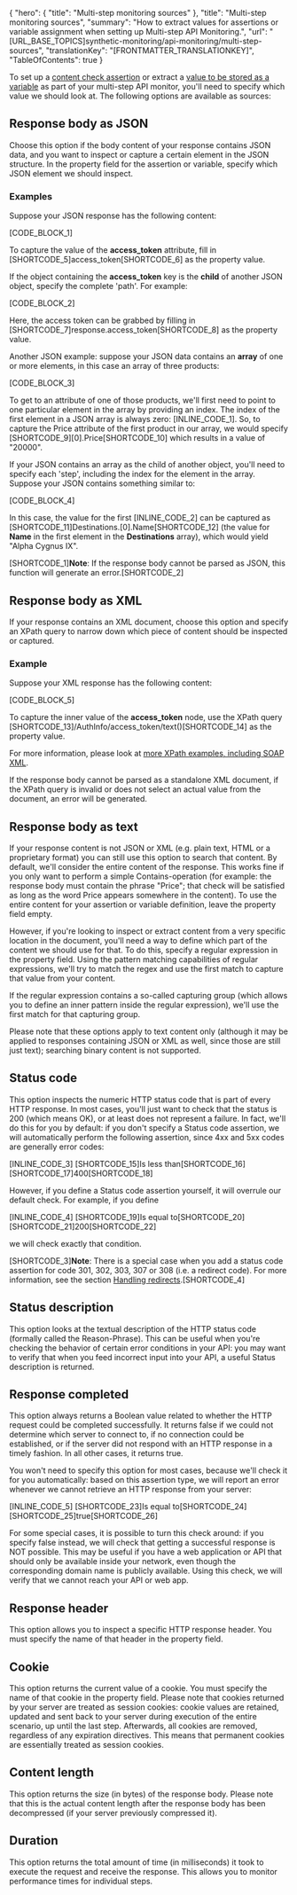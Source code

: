 {
  "hero": {
    "title": "Multi-step monitoring sources"
  },
  "title": "Multi-step monitoring sources",
  "summary": "How to extract values for assertions or variable assignment when setting up Multi-step API Monitoring.",
  "url": "[URL_BASE_TOPICS]synthetic-monitoring/api-monitoring/multi-step-sources",
  "translationKey": "[FRONTMATTER_TRANSLATIONKEY]",
  "TableOfContents": true
}

To set up a [content check assertion]([LINK_URL_1]) or extract a [value to be stored as a variable]([LINK_URL_2]) as part of your multi-step API monitor, you'll need to specify which value we should look at. The following options are available as sources:

## Response body as JSON
Choose this option if the body content of your response contains JSON data, and you want to inspect or capture a certain element in the JSON structure. In the property field for the assertion or variable, specify which JSON element we should inspect.

### Examples
Suppose your JSON response has the following content:

[CODE_BLOCK_1]
      

To capture the value of the **access_token** attribute, fill in [SHORTCODE_5]access\_token[SHORTCODE_6] as the property value.

If the object containing the **access_token** key is the **child** of another JSON object, specify the complete 'path'. For example:

[CODE_BLOCK_2]

Here, the access token can be grabbed by filling in [SHORTCODE_7]response.access\_token[SHORTCODE_8] as the property value.


Another JSON example: suppose your JSON data contains an **array** of one or more elements, in this case an array of three products:

[CODE_BLOCK_3]

To get to an attribute of one of those products, we'll first need to point to one particular element in the array by providing an index. The index of the first element in a JSON array is always zero: [INLINE_CODE_1]. So, to capture the Price attribute of the first product in our array, we would specify [SHORTCODE_9]\[0\].Price[SHORTCODE_10] which results in a value of "20000".

If your JSON contains an array as the child of another object, you'll need to specify each 'step', including the index for the element in the array. Suppose your JSON contains something similar to:

[CODE_BLOCK_4]

In this case, the value for the first [INLINE_CODE_2] can be captured as [SHORTCODE_11]Destinations.\[0\].Name[SHORTCODE_12] (the value for **Name** in the first element in the **Destinations** array), which would yield "Alpha Cygnus IX". 


[SHORTCODE_1]**Note**: If the response body cannot be parsed as JSON, this function will generate an error.[SHORTCODE_2] 

## Response body as XML
If your response contains an XML document, choose this option and specify an XPath query to narrow down which piece of content should be inspected or captured.

### Example

Suppose your XML response has the following content:

[CODE_BLOCK_5]

      

To capture the inner value of the **access\_token** node, use the XPath query [SHORTCODE_13]/AuthInfo/access\_token/text()[SHORTCODE_14] as the property value.

For more information, please look at [more XPath examples, including SOAP XML]([LINK_URL_3]).

If the response body cannot be parsed as a standalone XML document, if the XPath query is invalid or does not select an actual value from the document, an error will be generated.

## Response body as text

If your response content is not JSON or XML (e.g. plain text, HTML or a proprietary format) you can still use this option to search that content. By default, we'll consider the entire content of the response. This works fine if you only want to perform a simple Contains-operation (for example: the response body must contain the phrase "Price"; that check will be satisfied as long as the word Price appears somewhere in the content). To use the entire content for your assertion or variable definition, leave the property field empty.

However, if you're looking to inspect or extract content from a very specific location in the document, you'll need a way to define which part of the content we should use for that. To do this, specify a regular expression in the property field. Using the pattern matching capabilities of regular expressions, we'll try to match the regex and use the first match to capture that value from your content.

If the regular expression contains a so-called capturing group (which allows you to define an inner pattern inside the regular expression), we'll use the first match for that capturing group.

Please note that these options apply to text content only (although it may be applied to responses containing JSON or XML as well, since those are still just text); searching binary content is not supported.

## Status code

This option inspects the numeric HTTP status code that is part of every HTTP response. In most cases, you'll just want to check that the status is 200 (which means OK), or at least does not represent a failure. In fact, we'll do this for you by default: if you don't specify a Status code assertion, we will automatically perform the following assertion, since 4xx and 5xx codes are generally error codes:

[INLINE_CODE_3] [SHORTCODE_15]Is less than[SHORTCODE_16] [SHORTCODE_17]400[SHORTCODE_18] 

However, if you define a Status code assertion yourself, it will overrule our default check. For example, if you define

[INLINE_CODE_4] [SHORTCODE_19]Is equal to[SHORTCODE_20] [SHORTCODE_21]200[SHORTCODE_22] 

we will check exactly that condition.

[SHORTCODE_3]**Note**: There is a special case when you add a status code assertion for code 301, 302, 303, 307 or 308 (i.e. a redirect code). For more information, see the section [Handling redirects]([LINK_URL_4]).[SHORTCODE_4] 

## Status description

This option looks at the textual description of the HTTP status code (formally called the Reason-Phrase). This can be useful when you're checking the behavior of certain error conditions in your API: you may want to verify that when you feed incorrect input into your API, a useful Status description is returned.

## Response completed

This option always returns a Boolean value related to whether the HTTP request could be completed successfully. It returns false if we could not determine which server to connect to, if no connection could be established, or if the server did not respond with an HTTP response in a timely fashion. In all other cases, it returns true.

You won't need to specify this option for most cases, because we'll check it for you automatically: based on this assertion type, we will report an error whenever we cannot retrieve an HTTP response from your server:

[INLINE_CODE_5] [SHORTCODE_23]Is equal to[SHORTCODE_24] [SHORTCODE_25]true[SHORTCODE_26] 

For some special cases, it is possible to turn this check around: if you specify false instead, we will check that getting a successful response is NOT possible. This may be useful if you have a web application or API that should only be available inside your network, even though the corresponding domain name is publicly available. Using this check, we will verify that we cannot reach your API or web app.

## Response header 

This option allows you to inspect a specific HTTP response header. You must specify the name of that header in the property field.

## Cookie

This option returns the current value of a cookie. You must specify the name of that cookie in the property field. Please note that cookies returned by your server are treated as session cookies: cookie values are retained, updated and sent back to your server during execution of the entire scenario, up until the last step. Afterwards, all cookies are removed, regardless of any expiration directives. This means that permanent cookies are essentially treated as session cookies.

## Content length

This option returns the size (in bytes) of the response body. Please note that this is the actual content length after the response body has been decompressed (if your server previously compressed it).

## Duration
This option returns the total amount of time (in milliseconds) it took to execute the request and receive the response. This allows you to monitor performance times for individual steps.
